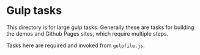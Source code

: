 # Gulp tasks #

This directory is for large gulp tasks. Generally these are tasks for building the demos and Github
Pages sites, which require multiple steps.

Tasks here are required and invoked from `gulpfile.js`.
